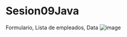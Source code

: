 # Sesion09Java
Formulario, Lista de empleados, Data
![image](https://user-images.githubusercontent.com/116766527/205716535-e25d6fd2-1571-4075-8f67-1e51c4906b93.png)
